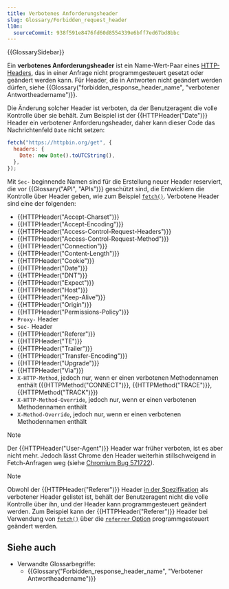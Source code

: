 ```yaml
---
title: Verbotenes Anforderungsheader
slug: Glossary/Forbidden_request_header
l10n:
  sourceCommit: 938f591e8476fd60d8554339e6bff7ed67bd8bbc
---
```


{{GlossarySidebar}}

Ein **verbotenes Anforderungsheader** ist ein Name-Wert-Paar eines [HTTP-Headers](/de/docs/Web/HTTP/Headers), das in einer Anfrage nicht programmgesteuert gesetzt oder geändert werden kann. Für Header, die in Antworten nicht geändert werden dürfen, siehe {{Glossary("forbidden_response_header_name", "verbotener Antwortheadername")}}.

Die Änderung solcher Header ist verboten, da der Benutzeragent die volle Kontrolle über sie behält.
Zum Beispiel ist der {{HTTPHeader("Date")}} Header ein verbotener Anforderungsheader, daher kann dieser Code das Nachrichtenfeld `Date` nicht setzen:

```js example-bad
fetch("https://httpbin.org/get", {
  headers: {
    Date: new Date().toUTCString(),
  },
});
```

Mit `Sec-` beginnende Namen sind für die Erstellung neuer Header reserviert, die vor {{Glossary("API", "APIs")}} geschützt sind, die Entwicklern die Kontrolle über Header geben, wie zum Beispiel [`fetch()`](/de/docs/Web/API/Window/fetch).
Verbotene Header sind eine der folgenden:

- {{HTTPHeader("Accept-Charset")}}
- {{HTTPHeader("Accept-Encoding")}}
- {{HTTPHeader("Access-Control-Request-Headers")}}
- {{HTTPHeader("Access-Control-Request-Method")}}
- {{HTTPHeader("Connection")}}
- {{HTTPHeader("Content-Length")}}
- {{HTTPHeader("Cookie")}}
- {{HTTPHeader("Date")}}
- {{HTTPHeader("DNT")}}
- {{HTTPHeader("Expect")}}
- {{HTTPHeader("Host")}}
- {{HTTPHeader("Keep-Alive")}}
- {{HTTPHeader("Origin")}}
- {{HTTPHeader("Permissions-Policy")}}
- `Proxy-` Header
- `Sec-` Header
- {{HTTPHeader("Referer")}}
- {{HTTPHeader("TE")}}
- {{HTTPHeader("Trailer")}}
- {{HTTPHeader("Transfer-Encoding")}}
- {{HTTPHeader("Upgrade")}}
- {{HTTPHeader("Via")}}
- `X-HTTP-Method`, jedoch nur, wenn er einen verbotenen Methodennamen enthält ({{HTTPMethod("CONNECT")}}, {{HTTPMethod("TRACE")}}, {{HTTPMethod("TRACK")}})
- `X-HTTP-Method-Override`, jedoch nur, wenn er einen verbotenen Methodennamen enthält
- `X-Method-Override`, jedoch nur, wenn er einen verbotenen Methodennamen enthält

> [!NOTE]
> Der {{HTTPHeader("User-Agent")}} Header war früher verboten, ist es aber nicht mehr. Jedoch lässt Chrome den Header weiterhin stillschweigend in Fetch-Anfragen weg (siehe [Chromium Bug 571722](https://crbug.com/571722)).

> [!NOTE]
> Obwohl der {{HTTPHeader("Referer")}} Header [in der Spezifikation](https://fetch.spec.whatwg.org/#forbidden-request-header) als verbotener Header gelistet ist, behält der Benutzeragent nicht die volle Kontrolle über ihn, und der Header kann programmgesteuert geändert werden. Zum Beispiel kann der {{HTTPHeader("Referer")}} Header bei Verwendung von [`fetch()`](/de/docs/Web/API/Window/fetch) über die [`referrer` Option](/de/docs/Web/API/RequestInit#referrer) programmgesteuert geändert werden.

## Siehe auch

- Verwandte Glossarbegriffe:
  - {{Glossary("Forbidden_response_header_name", "Verbotener Antwortheadername")}}
